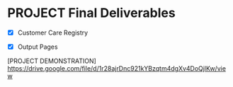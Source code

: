 # PROJECT Final Deliverables
- [x] Customer Care Registry
- [x] Output Pages


[PROJECT DEMONSTRATION] <br>
https://drive.google.com/file/d/1r28ajrDnc921kYBzqtm4dgXv4DoQjlKw/view
